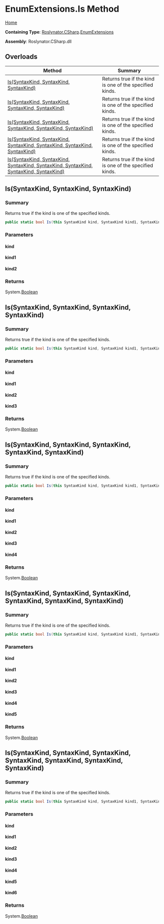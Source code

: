 <a name="_Top"></a>

# EnumExtensions\.Is Method

[Home](../../../../README.md#_Top)

**Containing Type**: [Roslynator.CSharp](../../README.md#_Top)\.[EnumExtensions](../README.md#_Top)

**Assembly**: Roslynator\.CSharp\.dll

## Overloads

| Method | Summary |
| ------ | ------- |
| [Is(SyntaxKind, SyntaxKind, SyntaxKind)](#Roslynator_CSharp_EnumExtensions_Is_Microsoft_CodeAnalysis_CSharp_SyntaxKind_Microsoft_CodeAnalysis_CSharp_SyntaxKind_Microsoft_CodeAnalysis_CSharp_SyntaxKind_) | Returns true if the kind is one of the specified kinds\. |
| [Is(SyntaxKind, SyntaxKind, SyntaxKind, SyntaxKind)](#Roslynator_CSharp_EnumExtensions_Is_Microsoft_CodeAnalysis_CSharp_SyntaxKind_Microsoft_CodeAnalysis_CSharp_SyntaxKind_Microsoft_CodeAnalysis_CSharp_SyntaxKind_Microsoft_CodeAnalysis_CSharp_SyntaxKind_) | Returns true if the kind is one of the specified kinds\. |
| [Is(SyntaxKind, SyntaxKind, SyntaxKind, SyntaxKind, SyntaxKind)](#Roslynator_CSharp_EnumExtensions_Is_Microsoft_CodeAnalysis_CSharp_SyntaxKind_Microsoft_CodeAnalysis_CSharp_SyntaxKind_Microsoft_CodeAnalysis_CSharp_SyntaxKind_Microsoft_CodeAnalysis_CSharp_SyntaxKind_Microsoft_CodeAnalysis_CSharp_SyntaxKind_) | Returns true if the kind is one of the specified kinds\. |
| [Is(SyntaxKind, SyntaxKind, SyntaxKind, SyntaxKind, SyntaxKind, SyntaxKind)](#Roslynator_CSharp_EnumExtensions_Is_Microsoft_CodeAnalysis_CSharp_SyntaxKind_Microsoft_CodeAnalysis_CSharp_SyntaxKind_Microsoft_CodeAnalysis_CSharp_SyntaxKind_Microsoft_CodeAnalysis_CSharp_SyntaxKind_Microsoft_CodeAnalysis_CSharp_SyntaxKind_Microsoft_CodeAnalysis_CSharp_SyntaxKind_) | Returns true if the kind is one of the specified kinds\. |
| [Is(SyntaxKind, SyntaxKind, SyntaxKind, SyntaxKind, SyntaxKind, SyntaxKind, SyntaxKind)](#Roslynator_CSharp_EnumExtensions_Is_Microsoft_CodeAnalysis_CSharp_SyntaxKind_Microsoft_CodeAnalysis_CSharp_SyntaxKind_Microsoft_CodeAnalysis_CSharp_SyntaxKind_Microsoft_CodeAnalysis_CSharp_SyntaxKind_Microsoft_CodeAnalysis_CSharp_SyntaxKind_Microsoft_CodeAnalysis_CSharp_SyntaxKind_Microsoft_CodeAnalysis_CSharp_SyntaxKind_) | Returns true if the kind is one of the specified kinds\. |

## Is\(SyntaxKind, SyntaxKind, SyntaxKind\) <a name="Roslynator_CSharp_EnumExtensions_Is_Microsoft_CodeAnalysis_CSharp_SyntaxKind_Microsoft_CodeAnalysis_CSharp_SyntaxKind_Microsoft_CodeAnalysis_CSharp_SyntaxKind_"></a>

### Summary

Returns true if the kind is one of the specified kinds\.

```csharp
public static bool Is(this SyntaxKind kind, SyntaxKind kind1, SyntaxKind kind2)
```

### Parameters

#### kind

#### kind1

#### kind2

### Returns

System\.[Boolean](https://docs.microsoft.com/en-us/dotnet/api/system.boolean)

## Is\(SyntaxKind, SyntaxKind, SyntaxKind, SyntaxKind\) <a name="Roslynator_CSharp_EnumExtensions_Is_Microsoft_CodeAnalysis_CSharp_SyntaxKind_Microsoft_CodeAnalysis_CSharp_SyntaxKind_Microsoft_CodeAnalysis_CSharp_SyntaxKind_Microsoft_CodeAnalysis_CSharp_SyntaxKind_"></a>

### Summary

Returns true if the kind is one of the specified kinds\.

```csharp
public static bool Is(this SyntaxKind kind, SyntaxKind kind1, SyntaxKind kind2, SyntaxKind kind3)
```

### Parameters

#### kind

#### kind1

#### kind2

#### kind3

### Returns

System\.[Boolean](https://docs.microsoft.com/en-us/dotnet/api/system.boolean)

## Is\(SyntaxKind, SyntaxKind, SyntaxKind, SyntaxKind, SyntaxKind\) <a name="Roslynator_CSharp_EnumExtensions_Is_Microsoft_CodeAnalysis_CSharp_SyntaxKind_Microsoft_CodeAnalysis_CSharp_SyntaxKind_Microsoft_CodeAnalysis_CSharp_SyntaxKind_Microsoft_CodeAnalysis_CSharp_SyntaxKind_Microsoft_CodeAnalysis_CSharp_SyntaxKind_"></a>

### Summary

Returns true if the kind is one of the specified kinds\.

```csharp
public static bool Is(this SyntaxKind kind, SyntaxKind kind1, SyntaxKind kind2, SyntaxKind kind3, SyntaxKind kind4)
```

### Parameters

#### kind

#### kind1

#### kind2

#### kind3

#### kind4

### Returns

System\.[Boolean](https://docs.microsoft.com/en-us/dotnet/api/system.boolean)

## Is\(SyntaxKind, SyntaxKind, SyntaxKind, SyntaxKind, SyntaxKind, SyntaxKind\) <a name="Roslynator_CSharp_EnumExtensions_Is_Microsoft_CodeAnalysis_CSharp_SyntaxKind_Microsoft_CodeAnalysis_CSharp_SyntaxKind_Microsoft_CodeAnalysis_CSharp_SyntaxKind_Microsoft_CodeAnalysis_CSharp_SyntaxKind_Microsoft_CodeAnalysis_CSharp_SyntaxKind_Microsoft_CodeAnalysis_CSharp_SyntaxKind_"></a>

### Summary

Returns true if the kind is one of the specified kinds\.

```csharp
public static bool Is(this SyntaxKind kind, SyntaxKind kind1, SyntaxKind kind2, SyntaxKind kind3, SyntaxKind kind4, SyntaxKind kind5)
```

### Parameters

#### kind

#### kind1

#### kind2

#### kind3

#### kind4

#### kind5

### Returns

System\.[Boolean](https://docs.microsoft.com/en-us/dotnet/api/system.boolean)

## Is\(SyntaxKind, SyntaxKind, SyntaxKind, SyntaxKind, SyntaxKind, SyntaxKind, SyntaxKind\) <a name="Roslynator_CSharp_EnumExtensions_Is_Microsoft_CodeAnalysis_CSharp_SyntaxKind_Microsoft_CodeAnalysis_CSharp_SyntaxKind_Microsoft_CodeAnalysis_CSharp_SyntaxKind_Microsoft_CodeAnalysis_CSharp_SyntaxKind_Microsoft_CodeAnalysis_CSharp_SyntaxKind_Microsoft_CodeAnalysis_CSharp_SyntaxKind_Microsoft_CodeAnalysis_CSharp_SyntaxKind_"></a>

### Summary

Returns true if the kind is one of the specified kinds\.

```csharp
public static bool Is(this SyntaxKind kind, SyntaxKind kind1, SyntaxKind kind2, SyntaxKind kind3, SyntaxKind kind4, SyntaxKind kind5, SyntaxKind kind6)
```

### Parameters

#### kind

#### kind1

#### kind2

#### kind3

#### kind4

#### kind5

#### kind6

### Returns

System\.[Boolean](https://docs.microsoft.com/en-us/dotnet/api/system.boolean)

